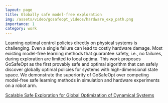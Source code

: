 ```yaml
---
layout: page
title: Globally safe model-free exploration
img: /assets/video/gosafeopt_videos/hardware_exp_path.png
importance: 1
category: work
---
```


Learning optimal control policies directly on physical systems is challenging.
Even a single failure can lead to costly hardware damage. Most existing
model-free learning methods that guarantee safety, i.e., no failures, during
exploration are limited to local optima. This work proposes GoSafeOpt as the
first provably safe and optimal algorithm that can safely discover globally
optimal policies for systems with high-dimensional state space. We demonstrate
the superiority of GoSafeOpt over competing model-free safe learning methods in
simulation and hardware experiments on a robot arm.

<p><a href="{{ "/GoSafeOpt/main_project.html" | relative_url }}"> Scalable Safe Exploration for Global Optimization of Dynamical Systems</a></p>


